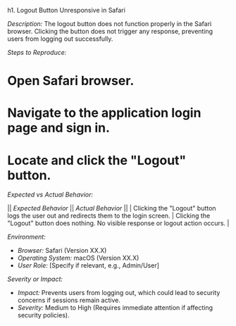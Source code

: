 h1. Logout Button Unresponsive in Safari

*Description:*
The logout button does not function properly in the Safari browser. Clicking the button does not trigger any response, preventing users from logging out successfully.

*Steps to Reproduce:*
# Open Safari browser.
# Navigate to the application login page and sign in.
# Locate and click the "Logout" button.

*Expected vs Actual Behavior:*

|| *Expected Behavior* || *Actual Behavior* ||
| Clicking the "Logout" button logs the user out and redirects them to the login screen. | Clicking the "Logout" button does nothing. No visible response or logout action occurs. |

*Environment:*
- *Browser:* Safari (Version XX.X)
- *Operating System:* macOS (Version XX.X)
- *User Role:* [Specify if relevant, e.g., Admin/User]

*Severity or Impact:*
- *Impact:* Prevents users from logging out, which could lead to security concerns if sessions remain active.
- *Severity:* Medium to High (Requires immediate attention if affecting security policies).
